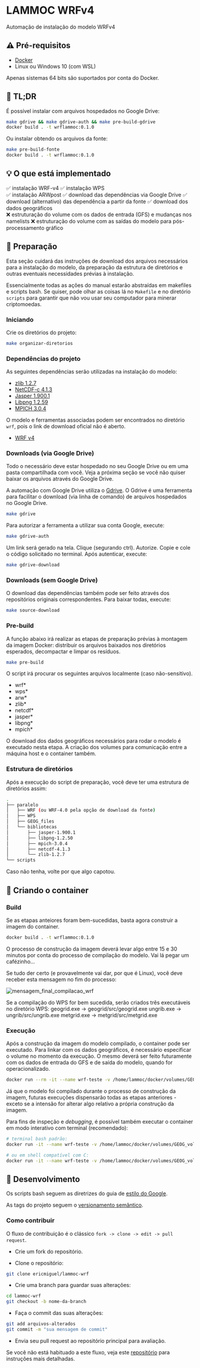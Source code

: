 # LAMMOC WRFv4

Automação de instalação do modelo WRFv4

## :warning: Pré-requisitos

- [Docker](https://docs.docker.com/get-docker/)
- Linux ou Windows 10 (com WSL)

Apenas sistemas 64 bits são suportados por conta do Docker.

## :hot_face: TL;DR

É possível instalar com arquivos hospedados no Google Drive:

```bash
make gdrive && make gdrive-auth && make pre-build-gdrive
docker build . -t wrflammoc:0.1.0
```

Ou instalar obtendo os arquivos da fonte:

```bash
make pre-build-fonte
docker build . -t wrflammoc:0.1.0
```

## :bulb: O que está implementado

:white_check_mark: instalação WRF-v4
:white_check_mark: instalação WPS  
:white_check_mark: instalação ARWpost
:white_check_mark: download das dependências via Google Drive
:white_check_mark: download (alternativo) das dependência a partir da fonte
:white_check_mark: download dos dados geográficos  
:x: estruturação do volume com os dados de entrada (GFS) e mudanças nos namelists
:x: estruturação do volume com as saídas do modelo para pós-processamento gráfico

## :wrench: Preparação

Esta seção cuidará das instruções de download dos arquivos necessários para a instalação do modelo, da preparação da estrutura de diretórios e outras eventuais necessidades prévias à instalação.

Essencialmente todas as ações do manual estarão abstraídas em makefiles e scripts bash. Se quiser, pode olhar as coisas lá no `Makefile` e no diretório `scripts` para garantir que não vou usar seu computador para minerar criptomoedas.

### Iniciando

Crie os diretórios do projeto:

```bash
make organizar-diretorios
```

### Dependências do projeto

As seguintes dependências serão utilizadas na instalação do modelo:

- [zlib 1.2.7](https://github.com/madler/zlib/releases/tag/v1.2.7)
- [NetCDF-c 4.1.3](https://github.com/Unidata/netcdf-c/releases/tag/netcdf-4.1.3)
- [Jasper 1.900.1](https://github.com/jasper-software/jasper/releases/tag/version-1.900.1)
- [Libpng 1.2.59](https://github.com/glennrp/libpng/releases/tag/v1.2.59)
- [MPICH 3.0.4](https://www.mpich.org/static/downloads/3.0.4/mpich-3.0.4.tar.gz)

O modelo e ferramentas associadas podem ser encontrados no diretório `wrf`, pois o link de download oficial não é aberto.

- [WRF v4](https://github.com/wrf-model/WRF/releases/tag/v4.0)

### Downloads (via Google Drive)

Todo o necessário deve estar hospedado no seu Google Drive ou em uma pasta compartilhada com você. Veja a próxima seção se você não quiser baixar os arquivos através do Google Drive.

A automação com Google Drive utiliza o [Gdrive](https://github.com/prasmussen/gdrive). O Gdrive é uma ferramenta para facilitar o download (via linha de comando) de arquivos hospedados no Google Drive.

```bash
make gdrive
```

Para autorizar a ferramenta a utilizar sua conta Google, execute:

```bash
make gdrive-auth
```

Um link será gerado na tela. Clique (segurando ctrl). Autorize. Copie e cole o código solicitado no terminal. Após autenticar, execute:

```bash
make gdrive-download
```

### Downloads (sem Google Drive)

O download das dependências também pode ser feito através dos repositórios originais correspondentes. Para baixar todas, execute:

```bash
make source-download
```

### Pre-build

A função abaixo irá realizar as etapas de preparação prévias à montagem da imagem Docker: distribuir os arquivos baixados nos diretórios esperados, decompactar e limpar os resíduos.

```bash
make pre-build
```

O script irá procurar os seguintes arquivos localmente (caso não-sensitivo).

- wrf\*
- wps\*
- arw\*
- zlib\*
- netcdf\*
- jasper\*
- libpng\*
- mpich\*

O download dos dados geográficos necessários para rodar o modelo é executado nesta etapa. A criação dos volumes para comunicação entre a máquina host e o container também.

### Estrutura de diretórios

Após a execução do script de preparação, você deve ter uma estrutura de diretórios assim:

```bash
.
├── paralelo
│   ├── WRF (ou WRF-4.0 pela opção de download da fonte)
│   ├── WPS
│   ├── GEOG_files
│   └── bibliotecas
│       ├── jasper-1.900.1
│       ├── libpng-1.2.50
│       ├── mpich-3.0.4
│       ├── netcdf-4.1.3
│       └── zlib-1.2.7
└── scripts
```

Caso não tenha, volte por que algo capotou.

## :whale: Criando o container

### Build

Se as etapas anteiores foram bem-sucedidas, basta agora construir a imagem do container.

```bash
docker build . -t wrflammoc:0.1.0
```

O processo de construção da imagem deverá levar algo entre 15 e 30 minutos por conta do processo de compilação do modelo. Vai lá pegar um cafézinho...

Se tudo der certo (e provavelmente vai dar, por que é Linux), você deve receber esta mensagem no fim do processo:

![mensagem_final_compilacao_wrf](https://user-images.githubusercontent.com/12076399/126083031-2ef3a98e-b6ce-4ebc-8cd8-f0c6474e6d74.png)

Se a compilação do WPS for bem sucedida, serão criados três executáveis no diretório WPS:
geogrid.exe -> geogrid/src/geogrid.exe
ungrib.exe -> ungrib/src/ungrib.exe
metgrid.exe -> metgrid/src/metgrid.exe

### Execução

Após a construção da imagem do modelo compilado, o container pode ser executado. Para linkar com os dados geográficos, é necessário especificar o volume no momento da execução. O mesmo deverá ser feito futuramente com os dados de entrada do GFS e de saída do modelo, quando for operacionalizado.

```bash
docker run --rm -it --name wrf-teste -v /home/lammoc/docker/volumes/GEOG_volume:/paralelo/GEOG_files wrflammoc:0.1.0
```

Já que o modelo foi compilado durante o processo de construção da imagem, futuras execuções dispensarão todas as etapas anteriores - exceto se a intensão for alterar algo relativo a própria construção da imagem.

Para fins de inspeção e _debugging_, é possível também executar o container em modo interativo com terminal (recomendado):

```bash
# terminal bash padrão:
docker run -it --name wrf-teste -v /home/lammoc/docker/volumes/GEOG_volume:/paralelo/GEOG_files wrflammoc:0.1.0 bash

# ou em shell compatível com C:
docker run -it --name wrf-teste -v /home/lammoc/docker/volumes/GEOG_volume:/paralelo/GEOG_files wrflammoc:0.1.0 csh
```

## :construction_worker: Desenvolvimento

Os scripts bash seguem as diretrizes do guia de [estilo do Google](https://google.github.io/styleguide/shellguide.html).

As tags do projeto seguem o [versionamento semântico](https://semver.org/lang/pt-BR/).

### Como contribuir

O fluxo de contribuição é o clássico `fork -> clone -> edit -> pull request`.

- Crie um fork do repositório.

- Clone o repositório:

```bash
git clone ericmiguel/lammoc-wrf
```

- Crie uma branch para guardar suas alterações:

```bash
cd lammoc-wrf
git checkout -b nome-da-branch
```

- Faça o commit das suas alterações:

```bash
git add arquivos-alterados
git commit -m "sua mensagem de commit"
```

- Envia seu pull request ao repositório principal para avaliação.

Se você não está habituado a este fluxo, veja este [repositório](https://github.com/firstcontributions/first-contributions) para instruções mais detalhadas.
